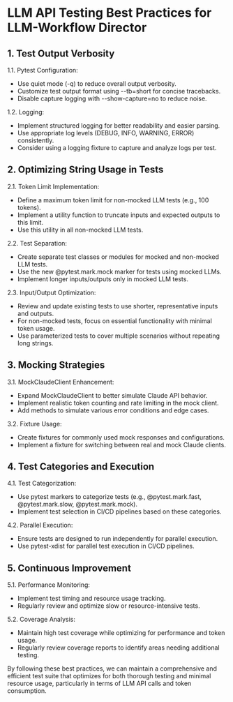 # LLM API Testing Best Practices for LLM-Workflow Director

## 1. Test Output Verbosity

1.1. Pytest Configuration:
   - Use quiet mode (-q) to reduce overall output verbosity.
   - Customize test output format using --tb=short for concise tracebacks.
   - Disable capture logging with --show-capture=no to reduce noise.

1.2. Logging:
   - Implement structured logging for better readability and easier parsing.
   - Use appropriate log levels (DEBUG, INFO, WARNING, ERROR) consistently.
   - Consider using a logging fixture to capture and analyze logs per test.

## 2. Optimizing String Usage in Tests

2.1. Token Limit Implementation:
   - Define a maximum token limit for non-mocked LLM tests (e.g., 100 tokens).
   - Implement a utility function to truncate inputs and expected outputs to this limit.
   - Use this utility in all non-mocked LLM tests.

2.2. Test Separation:
   - Create separate test classes or modules for mocked and non-mocked LLM tests.
   - Use the new @pytest.mark.mock marker for tests using mocked LLMs.
   - Implement longer inputs/outputs only in mocked LLM tests.

2.3. Input/Output Optimization:
   - Review and update existing tests to use shorter, representative inputs and outputs.
   - For non-mocked tests, focus on essential functionality with minimal token usage.
   - Use parameterized tests to cover multiple scenarios without repeating long strings.

## 3. Mocking Strategies

3.1. MockClaudeClient Enhancement:
   - Expand MockClaudeClient to better simulate Claude API behavior.
   - Implement realistic token counting and rate limiting in the mock client.
   - Add methods to simulate various error conditions and edge cases.

3.2. Fixture Usage:
   - Create fixtures for commonly used mock responses and configurations.
   - Implement a fixture for switching between real and mock Claude clients.

## 4. Test Categories and Execution

4.1. Test Categorization:
   - Use pytest markers to categorize tests (e.g., @pytest.mark.fast, @pytest.mark.slow, @pytest.mark.mock).
   - Implement test selection in CI/CD pipelines based on these categories.

4.2. Parallel Execution:
   - Ensure tests are designed to run independently for parallel execution.
   - Use pytest-xdist for parallel test execution in CI/CD pipelines.

## 5. Continuous Improvement

5.1. Performance Monitoring:
   - Implement test timing and resource usage tracking.
   - Regularly review and optimize slow or resource-intensive tests.

5.2. Coverage Analysis:
   - Maintain high test coverage while optimizing for performance and token usage.
   - Regularly review coverage reports to identify areas needing additional testing.

By following these best practices, we can maintain a comprehensive and efficient test suite that optimizes for both thorough testing and minimal resource usage, particularly in terms of LLM API calls and token consumption.
